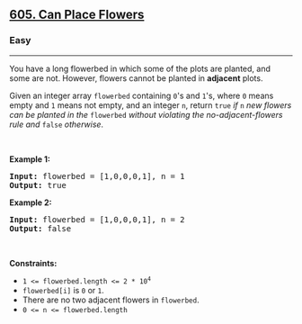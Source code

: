 <h2><a href="https://leetcode.com/problems/can-place-flowers/">605. Can Place Flowers</a></h2>
<h3>Easy</h3>
<hr><p>You have a long flowerbed in which some of the plots are planted, and some are not. However, flowers cannot be planted in <strong>adjacent</strong> plots.</p>

<p>Given an integer array <code>flowerbed</code> containing <code>0</code>'s and <code>1</code>'s, where <code>0</code> means empty and <code>1</code> means not empty, and an integer <code>n</code>, return <code>true</code> <em>if</em> <code>n</code> <em>new flowers can be planted in the</em> <code>flowerbed</code> <em>without violating the no-adjacent-flowers rule and</em> <code>false</code> <em>otherwise</em>.</p>

<p>&nbsp;</p>
<p><strong class="example">Example 1:</strong></p>
<pre>
<strong>Input:</strong> flowerbed = [1,0,0,0,1], n = 1
<strong>Output:</strong> true
</pre>

<p><strong class="example">Example 2:</strong></p>

<pre>
<strong>Input:</strong> flowerbed = [1,0,0,0,1], n = 2
<strong>Output:</strong> false 
</pre>

<p>&nbsp;</p>
<p><strong>Constraints:</strong></p>

<ul>
	<li><code>1 <= flowerbed.length <= 2 * 10<sup>4</sup></code></li>
	<li><code>flowerbed[i]</code> is <code>0</code> or <code>1</code>.</li>
    <li>There are no two adjacent flowers in <code>flowerbed</code>.</li>
    <li><code>0 <= n <= flowerbed.length</code></li>
</ul>
